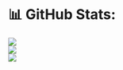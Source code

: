 # 📊 GitHub Stats:
![](https://github-readme-stats.vercel.app/api?username=SushinIm&theme=buefy&hide_border=false&include_all_commits=true&count_private=false)<br/>
![](https://github-readme-streak-stats.herokuapp.com/?user=SushinIm&theme=buefy&hide_border=false)<br/>
![](https://github-readme-stats.vercel.app/api/top-langs/?username=SushinIm&theme=buefy&hide_border=false&include_all_commits=true&count_private=false&layout=compact)
